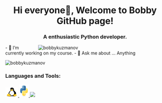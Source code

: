 <h1 align="center">Hi everyone👋, Welcome to Bobby GitHub page!</h1>
<h3 align="center">A enthusiastic Python developer.</h3>
<p><img align="right" width="400" src="https://github-readme-streak-stats.herokuapp.com/?user=bobbykuzmanov&&show_icons=true&theme=tokyonight" alt="bobbykuzmanov" /></p>
- 🌱 I’m currently working on my course.
- 💬 Ask me about ... Anything

<p align="left"> <img src="https://komarev.com/ghpvc/?username=bobbykuzmanov&label=Profile%20views&color=0e75b6&style=flat" alt="bobbykuzmanov" /> </p>

<h3 align="left">Languages and Tools:</h3>
<p align="left"> <a href="https://www.linux.org/" target="_blank" rel="noreferrer"> <img src="https://raw.githubusercontent.com/devicons/devicon/master/icons/linux/linux-original.svg" alt="linux" width="40" height="30"/> </a> <a href="https://www.python.org" target="_blank" rel="noreferrer"> <img src="https://raw.githubusercontent.com/devicons/devicon/master/icons/python/python-original.svg" alt="python" width="30" height="40"/>
<img width='30' src="https://cdn.jsdelivr.net/gh/devicons/devicon/icons/pycharm/pycharm-original.svg" />  
  

